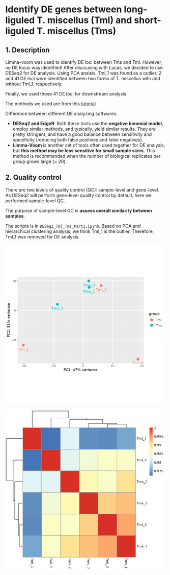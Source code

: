 # Identify DE genes between long-liguled T. miscellus (Tml) and short-liguled T. miscellus (Tms)

## 1. Description
Limma-voom was used to identify DE loci between Tms and Tml. However, no DE locus was identified! After disccusing with Lucas, we decided to use DESeq2 for DE analysis. Using PCA analsis, Tml_1 was found as a outlier. 2 and 41 DE loci were identified between two forms of T. miscellus with and without Tml_1, respectively.

Finally, we used those 41 DE loci for downstream analysis.

The methods we used are from this [tutorial](https://github.com/hbctraining/DGE_workshop/tree/master/lessons)

Difference between different DE analyzing softwares:
  - __DESeq2 and EdgeR__: Both these tools use the **negative binomial model**, employ similar methods, and typically, yield similar results. They are pretty stringent, and have a good balance between sensitivity and specificity (reducing both false positives and false negatives).
  - __Limma-Voom__ is another set of tools often used together for DE analysis, but **this method may be less sensitive for small sample sizes**. This method is recommended when the number of biological replicates per group grows large (> 20).

## 2. Quality control
There are two levels of quality control (QC): sample-level and gene-level. As DESeq2 will perform gene-level quality control by default, here we performed sample-level QC.

The purpose of sample-level QC is **assess overall similarity between samples**.

The scripts is in `DESeq2_Tml_Tms_Part1.ipynb`. Based on PCA and hierarchical clustering analysis, we think Tml_1 is the outlier. Therefore, Tml_1 was removed for DE analysis.

![PCA analysis](https://github.com/GatorShan/Tragopogon-Inflorescence-RNA-seq-Analysis/blob/master/Differential_expression_analysis/DE_Tms_Tml/Images/Tms_Tml_PCA_DESeq2.png?raw=true)

![Hierarchical clustering](https://github.com/GatorShan/Tragopogon-Inflorescence-RNA-seq-Analysis/blob/master/Differential_expression_analysis/DE_Tms_Tml/Images/Tms_Tml_correlation_DESeq2.png?raw=true)





